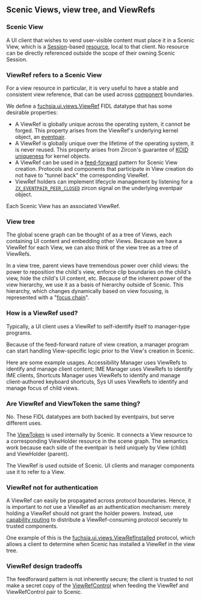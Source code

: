 ## Scenic Views, view tree, and ViewRefs

### Scenic View

A UI client that wishes to vend user-visible content must place it in a Scenic
View, which is a [Session](concepts/ui/scenic/index.md#sessions)-based
[resource](concepts/ui/scenic/index.md#resources), local to that client. No resource can be
directly referenced outside the scope of their owning Scenic Session.

### ViewRef refers to a Scenic View

For a view resource in particular, it is very useful to have a stable and
consistent view reference, that can be used across
[component](concepts/components/v2/introduction.md#components_and_the_component_framework)
boundaries.

We define a [fuchsia.ui.views.ViewRef](/sdk/fidl/fuchsia.ui.views/view_ref.fidl)
FIDL datatype that has some desirable properties:

*   A ViewRef is globally unique across the operating system, it cannot be
    forged. This property arises from the ViewRef's underlying kernel object, an
    [eventpair](concepts/kernel/concepts.md#events_event_pairs).
*   A ViewRef is globally unique over the lifetime of the operating system, it
    is never reused. This property arises from Zircon's guarantee of
    [KOID uniqueness](concepts/kernel/concepts.md#kernel_object_ids) for
    kernel objects.
*   A ViewRef can be used in a
    [feed-forward](development/api/fidl.md#feed_forward-dataflow) pattern for
    Scenic View creation. Protocols and components that participate in View
    creation do not have to "tunnel back" the corresponding ViewRef.
*   ViewRef holders can implement lifecycle management by listening for a
    [`ZX_EVENTPAIR_PEER_CLOSED`](reference/syscalls/eventpair_create.md)
    zircon signal on the underlying eventpair object.

Each Scenic View has an associated ViewRef.

### View tree

The global scene graph can be thought of as a tree of Views, each containing UI
content and embedding other Views. Because we have a ViewRef for each View, we
can also think of the view tree as a tree of ViewRefs.

In a view tree, parent views have tremendous power over child views: the power
to reposition the child's view, enforce clip boundaries on the child's view,
hide the child's UI content, etc. Because of the inherent power of the view
hierarchy, we use it as a basis of hierarchy outside of Scenic. This hierarchy,
which changes dynamically based on view focusing, is represented with a
"[focus chain](focus_chain.md)".

### How is a ViewRef used?

Typically, a UI client uses a ViewRef to self-identify itself to manager-type
programs.

Because of the feed-forward nature of view creation, a manager program can start
handling View-specific logic prior to the View's creation in Scenic.

Here are some example usages. Accessibility Manager uses ViewRefs to identify
and manage client content; IME Manager uses ViewRefs to identify IME clients,
Shortcuts Manager uses ViewRefs to identify and manage client-authored keyboard
shortcuts, Sys UI uses ViewRefs to identify and manage focus of child views.

### Are ViewRef and ViewToken the same thing?

No. These FIDL datatypes are both backed by eventpairs, but serve different
uses.

The [ViewToken](/sdk/fidl/fuchsia.ui.views/view_token.fidl) is used internally
by Scenic. It connects a View resource to a corresponding ViewHolder resource in
the scene graph. The semantics work because each side of the eventpair is held
uniquely by View (child) and ViewHolder (parent).

The ViewRef is used outside of Scenic. UI clients and manager components use it
to refer to a View.

### ViewRef not for authentication

A ViewRef can easily be propagated across protocol boundaries. Hence, it is
important to *not* use a ViewRef as an authentication mechanism: merely holding
a ViewRef should not grant the holder powers. Instead, use
[capability routing](concepts/components/v2/capabilities/protocol.md) to
distribute a ViewRef-consuming protocol securely to trusted components.

One example of this is the
[fuchsia.ui.views.ViewRefInstalled](/sdk/fidl/fuchsia.ui.views/view_ref_installed.fidl)
protocol, which allows a client to determine when Scenic has installed a ViewRef
in the view tree.

### ViewRef design tradeoffs

The feedforward pattern is not inherently secure; the client is trusted to not
make a secret copy of the
[ViewRefControl](/sdk/fidl/fuchsia.ui.views/view_ref.fidl) when feeding the
ViewRef and ViewRefControl pair to Scenic.
